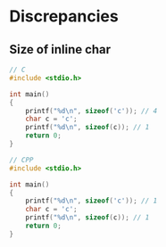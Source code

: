 Discrepancies
===

Size of inline char
---
```c
// C
#include <stdio.h>

int main()
{
    printf("%d\n", sizeof('c')); // 4
    char c = 'c';
    printf("%d\n", sizeof(c)); // 1
    return 0;
}
```
```cpp
// CPP
#include <stdio.h>

int main()
{
    printf("%d\n", sizeof('c')); // 1
    char c = 'c';
    printf("%d\n", sizeof(c)); // 1
    return 0;
}
```


